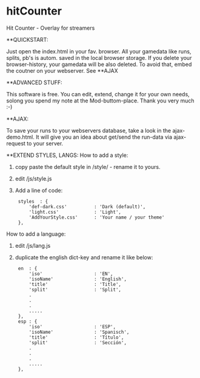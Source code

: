 # hitCounter
Hit Counter - Overlay for streamers

**QUICKSTART:

Just open the index.html in your fav. browser.
All your gamedata like runs, splits, pb's is autom. saved in the local browser storage.
If you delete your browser-history, your gamedata will be also deleted. 
To avoid that, embed the coutner on your webserver. See **AJAX

**ADVANCED STUFF:

This software is free. You can edit, extend, change it for your own needs, 
solong you spend my note at the Mod-buttom-place. 
Thank you very much :-)

**AJAX:

To save your runs to your webservers database, take a look in the ajax-demo.html. 
It will give you an idea about get/send the run-data via ajax-request to your server.

**EXTEND STYLES, LANGS:
How to add a style:
1. copy paste the default style in /style/ - rename it to yours.
2. edit /js/style.js
3. Add a line of code:

		styles	: {
			'def-dark.css'			: 'Dark (default)',
			'light.css'				: 'Light',
			'AddYourStyle.css'		: 'Your name / your theme'
		},

How to add a language:
1. edit /js/lang.js
2. duplicate the english dict-key and rename it like below:

		en	: {
			'iso'					: 'EN',
			'isoName'				: 'English',
			'title'					: 'Title',
			'split'					: 'Split',
			.
			.
			.
			.....
		},
		esp	: {
			'iso'					: 'ESP',
			'isoName'				: 'Spanisch',
			'title'					: 'Título',
			'split'					: 'Sección',
			.
			.
			.
			.....
		},
